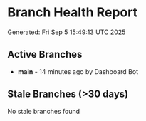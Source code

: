# Branch Health Report
Generated: Fri Sep  5 15:49:13 UTC 2025

## Active Branches
- **main** - 14 minutes ago by Dashboard Bot

## Stale Branches (>30 days)
No stale branches found
